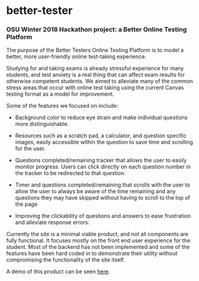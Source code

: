 # better-tester
### OSU Winter 2018 Hackathon project: a Better Online Testing Platform

The purpose of the Better Testers Online Testing Platform is to model a better, more user-friendly online test-taking experience.

Studying for and taking exams is already stressful experience for many students, and test anxiety is a real thing that can affect exam results for otherwise competent students. We aimed to alleviate many of the common stress areas that occur with online test taking using the current Canvas testing format as a model for improvement.

Some of the features we focused on include:

- Background color to reduce eye strain and make individual questions more distinguishable.

- Resources such as a scratch pad, a calculator, and question specific images, easily accessible within the question to save time and scrolling for the user.

- Questions completed/remaining tracker that allows the user to easily monitor progress. Users can click directly on each question number in the tracker to be redirected to that question.

- Timer and questions completed/remaining that scrolls with the user to allow the user to always be aware of the time remaining and any questions they may have skipped without having to scroll to the top of the page

- Improving the clickability of questions and answers to ease frustration and alleviate response errors. 


Currently the site is a minimal viable product, and not all components are fully functional. It focuses mostly on the front end user experience for the student. Most of the backend has not been implemented and some of the features have been hard coded in to demonstrate their utility without compromising the functionality of the site itself. 

A demo of this product can be seen [here](https://www.buddhitree.net/).
